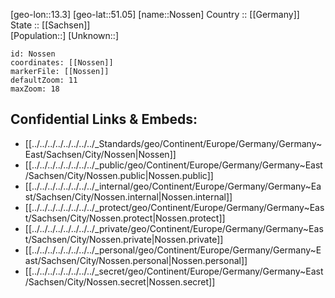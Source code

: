 ﻿---
location: [51.05,13.3] 
mapzoom: [7,12] 
mapmarker: city 
type: City
tags:
- geo/City


SpocWebEntityId: 32964
isDeleted: false
confidential: public

---
[geo-lon::13.3] 
[geo-lat::51.05] 
[name::Nossen] 
Country :: [[Germany]]  
State :: [[Sachsen]]  
[Population::] 
[Unknown::] 


```leaflet
id: Nossen
coordinates: [[Nossen]] 
markerFile: [[Nossen]] 
defaultZoom: 11 
maxZoom: 18
```


## Confidential Links & Embeds: 
- [[../../../../../../../../_Standards/geo/Continent/Europe/Germany/Germany~East/Sachsen/City/Nossen|Nossen]] 
- [[../../../../../../../../_public/geo/Continent/Europe/Germany/Germany~East/Sachsen/City/Nossen.public|Nossen.public]] 
- [[../../../../../../../../_internal/geo/Continent/Europe/Germany/Germany~East/Sachsen/City/Nossen.internal|Nossen.internal]] 
- [[../../../../../../../../_protect/geo/Continent/Europe/Germany/Germany~East/Sachsen/City/Nossen.protect|Nossen.protect]] 
- [[../../../../../../../../_private/geo/Continent/Europe/Germany/Germany~East/Sachsen/City/Nossen.private|Nossen.private]] 
- [[../../../../../../../../_personal/geo/Continent/Europe/Germany/Germany~East/Sachsen/City/Nossen.personal|Nossen.personal]] 
- [[../../../../../../../../_secret/geo/Continent/Europe/Germany/Germany~East/Sachsen/City/Nossen.secret|Nossen.secret]] 
